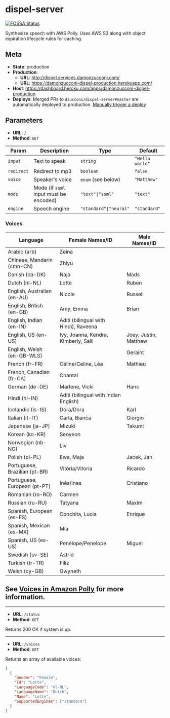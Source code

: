 # dispel-server

[![FOSSA Status](https://app.fossa.io/api/projects/git%2Bgithub.com%2Fdzucconi%2Fdispel-server.svg?type=shield)](https://app.fossa.io/projects/git%2Bgithub.com%2Fdzucconi%2Fdispel-server?ref=badge_shield)

Synthesize speech with AWS Polly. Uses AWS S3 along with object expiration lifecycle rules for caching.

## Meta

- **State**: production
- **Production**:
  - **URL**: http://dispel.services.damonzucconi.com/
  - **URL**: https://damonzucconi-dispel-production.herokuapp.com/
- **Host**: https://dashboard.heroku.com/apps/damonzucconi-dispel-production
- **Deploys**: Merged PRs to `dzucconi/dispel-server#master` are automatically deployed to production. [Manually trigger a deploy](https://dashboard.heroku.com/apps/damonzucconi-dispel-production/deploy/github)

## Parameters

- **URL**: `/`
- **Method**: `GET`

| Param      | Description                            | Type                   | Default         |
| ---------- | -------------------------------------- | ---------------------- | --------------- |
| `input`    | Text to speak                          | `string`               | `"Hello world"` |
| `redirect` | Redirect to mp3                        | `boolean`              | `false`         |
| `voice`    | Speaker's voice                        | `enum` (see below)     | `"Matthew"`     |
| `mode`     | Mode (if `ssml` input must be encoded) | `"text"\|"ssml"`       | `"text"`        |
| `engine`   | Speech engine                          | `"standard"\|"neural"` | `"standard"`    |

### Voices

| Language                      | Female Names/ID                       | Male Names/ID         |
| ----------------------------- | ------------------------------------- | --------------------- |
| Arabic (arb)                  | Zeina                                 |                       |
| Chinese, Mandarin (cmn-CN)    | Zhiyu                                 |                       |
| Danish (da-DK)                | Naja                                  | Mads                  |
| Dutch (nl-NL)                 | Lotte                                 | Ruben                 |
| English, Australian (en-AU)   | Nicole                                | Russell               |
| English, British (en-GB)      | Amy, Emma                             | Brian                 |
| English, Indian (en-IN)       | Aditi (bilingual with Hindi), Raveena |                       |
| English, US (en-US)           | Ivy, Joanna, Kendra, Kimberly, Salli  | Joey, Justin, Matthew |
| English, Welsh (en-GB-WLS)    |                                       | Geraint               |
| French (fr-FR)                | Céline/Celine, Léa                    | Mathieu               |
| French, Canadian (fr-CA)      | Chantal                               |                       |
| German (de-DE)                | Marlene, Vicki                        | Hans                  |
| Hindi (hi-IN)                 | Aditi (bilingual with Indian English) |                       |
| Icelandic (is-IS)             | Dóra/Dora                             | Karl                  |
| Italian (it-IT)               | Carla, Bianca                         | Giorgio               |
| Japanese (ja-JP)              | Mizuki                                | Takumi                |
| Korean (ko-KR)                | Seoyeon                               |                       |
| Norwegian (nb-NO)             | Liv                                   |                       |
| Polish (pl-PL)                | Ewa, Maja                             | Jacek, Jan            |
| Portuguese, Brazilian (pt-BR) | Vitória/Vitoria                       | Ricardo               |
| Portuguese, European (pt-PT)  | Inês/Ines                             | Cristiano             |
| Romanian (ro-RO)              | Carmen                                |                       |
| Russian (ru-RU)               | Tatyana                               | Maxim                 |
| Spanish, European (es-ES)     | Conchita, Lucia                       | Enrique               |
| Spanish, Mexican (es-MX)      | Mia                                   |                       |
| Spanish, US (es-US)           | Penélope/Penelope                     | Miguel                |
| Swedish (sv-SE)               | Astrid                                |                       |
| Turkish (tr-TR)               | Filiz                                 |                       |
| Welsh (cy-GB)                 | Gwyneth                               |                       |

## See [Voices in Amazon Polly](https://docs.aws.amazon.com/polly/latest/dg/voicelist.html) for more information.

---

- **URL**: `/status`
- **Method**: `GET`

Returns 200 OK if system is up.

---

- **URL**: `/voices`
- **Method**: `GET`

Returns an array of available voices:

```json
[
  {
    "Gender": "Female",
    "Id": "Lotte",
    "LanguageCode": "nl-NL",
    "LanguageName": "Dutch",
    "Name": "Lotte",
    "SupportedEngines": ["standard"]
  }
]
```
